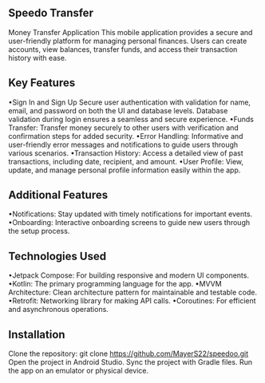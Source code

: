 ## Speedo Transfer
Money Transfer Application
This mobile application provides a secure and user-friendly platform for managing personal finances. Users can create accounts, view balances, transfer funds, and access their transaction history with ease.
## Key Features
•Sign In and Sign Up
Secure user authentication with validation for name, email, and password on both the UI and database levels.
Database validation during login ensures a seamless and secure experience.
•Funds Transfer:
Transfer money securely to other users with verification and confirmation steps for added security.
•Error Handling:
Informative and user-friendly error messages and notifications to guide users through various scenarios.
•Transaction History:
Access a detailed view of past transactions, including date, recipient, and amount.
•User Profile:
View, update, and manage personal profile information easily within the app.
## Additional Features
•Notifications: Stay updated with timely notifications for important events.
•Onboarding: Interactive onboarding screens to guide new users through the setup process.
## Technologies Used	
•Jetpack Compose: For building responsive and modern UI components.
•Kotlin: The primary programming language for the app.
•MVVM Architecture: Clean architecture pattern for maintainable and testable code.
•Retrofit: Networking library for making API calls.
•Coroutines: For efficient and asynchronous operations.
## Installation
Clone the repository:
git clone https://github.com/MayerS22/speedoo.git
Open the project in Android Studio.
Sync the project with Gradle files.
Run the app on an emulator or physical device.
